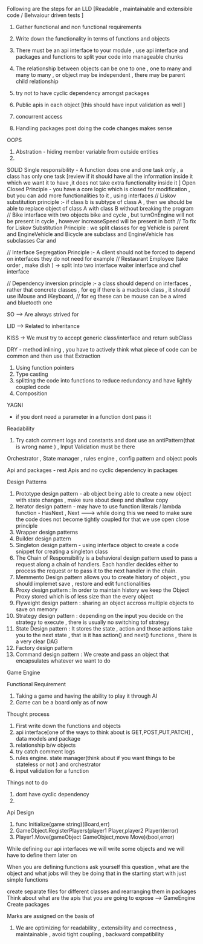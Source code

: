 Following are the steps for an LLD [Readable , maintainable and extensible code / Behvaiour driven tests ]
1. Gather functional and non functional requirements
2. Write down the functionality in terms of functions and objects 
4. There must be an api interface to your module , use api interface and packages and functions to split your code into manageable chunks 
5. The relationship between objects can be one to one , one to many and many to many , or object may be independent , there may be parent child relationship 
7. try not to have cyclic dependency amongst packages 
11. Public apis in each object [this should have input validation as well ]

13. concurrent access
17. Handling packages post doing the code changes makes sense 

OOPS
1. Abstration - hiding member variable from outside entities
2. 

SOLID
Single responsibility - A function does one and one task only , a class has only one task [review if it should have all the information inside it which we want it to have ,it does not take extra functionality inside it ]
Open Closed Principle - you have a core logic which is closed for modification , but you can add more functionalities to it , using interfaces 
// Liskov substitution principle :- if class b is subtype of class A , then we should be able to replace object of class A with class B without breaking the program
// Bike interface with two objects bike and cycle , but turnOnEngine will not be present in cycle , however increaseSpeed will be present in both
// To fix for Liskov Substitution Principle : we split classes for eg Vehicle is parent and EngineVehicle and Bicycle are subclass and EngineVehicle has subclasses Car and 

// Interface Segregation Principle :- A client should not be forced to depend on interfaces they do not need  for example
// Restaurant Employee (take order , make dish ) -> split into two interface waiter interface and chef interface

// Dependency inversion principle :- a class should depend on interfaces , rather that concrete classes , for eg if there is a macbook class , it should use iMouse and iKeyboard,
// for eg these can be mouse can be a wired and bluetooth one

SO --> Are always strived for

LID --> Related to inheritance 

KISS
-> We must try to accept generic class/interface and return subClass

DRY - method inlining , you have to actively think what piece of code can be common and then use that 
Extraction
1. Using function pointers 
2. Type casting 
3. splitting the code into functions to reduce redundancy and have lightly coupled code 
4. Composition

YAGNI
- if you dont need a parameter in a function dont pass it 


Readability 
1. Try catch comment logs and constants and dont use an antiPattern(that is wrong name ) , Input Validation must be there 

Orchestrator , State manager , rules engine , config pattern and object pools 

Api and packages - rest Apis and no cyclic dependency in packages 



Design Patterns
1. Prototype design pattern - ab object being able to create a new object with state changes , make sure about deep and shallow copy
2. Iterator design pattern - may have to use function literals / lambda function - HasNext , Next ---> while doing this we need to make sure the code does not become tightly coupled for that we use open close principle 
3. Wrapper design patterns 
4. Builder design pattern 
5. Singleton design pattern - using interface object to create a code snippet for creating a singleton class 
6. The Chain of Responsibility is a behavioral design pattern used to pass a request along a chain of handlers. Each handler decides either to process the request or to pass it to the next handler in the chain.
7. Memmento Design pattern allows you to create history of object , you should implemet save , restore and edit functionalities
8. Proxy design pattern : In order to maintain history we keep the Object Proxy stored which is of less size than the every object 
9. Flyweight design pattern : sharing an object accross multiple objects to save on memory
10. Strategy design pattern : depending on the input you decide on the strategy to execute , there is usually no switching tof strategy
11. State Design pattern : It stores the state , action and those actions take you to the next state , that is it has action() and next() functions , there is a very clear DAG
12. Factory design pattern 
13. Command design pattern : We create and pass an object that encapsulates whatever we want to do 



Game Engine

Functional Requirement
1. Taking a game and having the ability to play it through AI  
2. Game can be a board only as of now 

Thought process 
1. First write down the functions and objects 
2. api interface[one of the ways to think about is GET,POST,PUT,PATCH] , data models and package
3. relationship b/w objects
4. try catch comment logs 
5. rules engine. state manager(think about if you want things to be stateless or not ) and orchestrator 
6. input validation for a function

Things not to do
1. dont have cyclic dependency
2. 

Api Design
1. func Initialize(game string)(Board,err)
2. GameObject.RegisterPlayers(player1 Player,player2 Player)(error)
3. Player1.Move(gameObject GameObject,move Move)(bool,error)

While defining our api interfaces we will write some objects and we will have to define them later on 

When you are defining functions ask yourself this question , what are the object and what jobs will they be doing that in the starting start with just simple
functions

create separate files for different classes and rearranging them in packages 
Think about what are the apis that you are going to expose --> GameEngine
Create packages 

Marks are assigned on the basis of 
1. We are optimizing for readability , extensibility and correctness , maintainable , avoid tight coupling , backward compatibility
